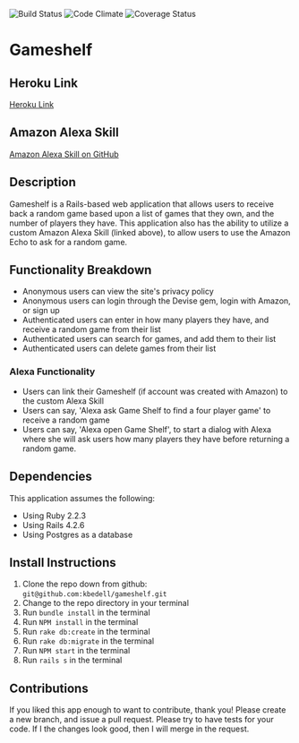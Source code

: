 ![Build Status](https://codeship.com/projects/09dac760-2f13-0134-69d4-5ebc8f268022/status?branch=master)
![Code Climate](https://codeclimate.com/github/kbedell/gameshelf.png)
![Coverage Status](https://coveralls.io/repos/kbedell/gameshelf/badge.png)

# Gameshelf
## Heroku Link
[Heroku Link](https://quiet-refuge-93160.herokuapp.com/users/sign_in)

## Amazon Alexa Skill
[Amazon Alexa Skill on GitHub](https://github.com/kbedell/gameshelf-alexaskill)

## Description
Gameshelf is a Rails-based web application that allows users to receive back a random game based upon a list of games that they own, and the number of players they have. This application also has the ability to utilize a custom Amazon Alexa Skill (linked above), to allow users to use the Amazon Echo to ask for a random game.

## Functionality Breakdown
* Anonymous users can view the site's privacy policy
* Anonymous users can login through the Devise gem, login with Amazon, or sign up
* Authenticated users can enter in how many players they have, and receive a random game from their list
* Authenticated users can search for games, and add them to their list
* Authenticated users can delete games from their list

### Alexa Functionality
* Users can link their Gameshelf (if account was created with Amazon) to the custom Alexa Skill
* Users can say, 'Alexa ask Game Shelf to find a four player game' to receive a random game
* Users can say, 'Alexa open Game Shelf', to start a dialog with Alexa where she will ask users how many players they have before returning a random game.

## Dependencies
This application assumes the following:
* Using Ruby 2.2.3
* Using Rails 4.2.6
* Using Postgres as a database

## Install Instructions
1. Clone the repo down from github: `git@github.com:kbedell/gameshelf.git`
2. Change to the repo directory in your terminal
3. Run `bundle install` in the terminal
4. Run `NPM install` in the terminal
5. Run `rake db:create` in the terminal
6. Run `rake db:migrate` in the terminal
7. Run `NPM start` in the terminal
8. Run `rails s` in the terminal

## Contributions
If you liked this app enough to want to contribute, thank you! Please create a new branch, and issue a pull request. Please try to have tests for your code. If I the changes look good, then I will merge in the request.
